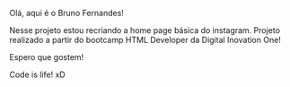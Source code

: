 Olá, aqui é o Bruno Fernandes! 

Nesse projeto estou recriando a home page básica do instagram. Projeto realizado a partir do bootcamp HTML Developer da Digital Inovation One!

Espero que gostem!

Code is life! xD